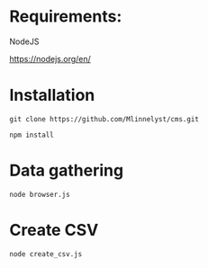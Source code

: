 # Requirements:

NodeJS

https://nodejs.org/en/

# Installation

```
git clone https://github.com/Mlinnelyst/cms.git
```

```
npm install
```

# Data gathering

```
node browser.js
```

# Create CSV

```
node create_csv.js
```
